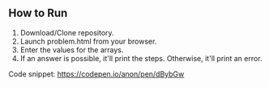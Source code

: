 ## How to Run
1. Download/Clone repository.
2. Launch problem.html from your browser.
3. Enter the values for the arrays. 
4. If an answer is possible, it'll print the steps. Otherwise, it'll print an error.

Code snippet: https://codepen.io/anon/pen/dBybGw
